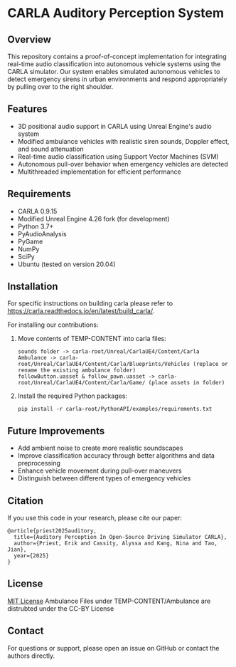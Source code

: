 # CARLA Auditory Perception System

## Overview

This repository contains a proof-of-concept implementation for integrating real-time audio classification into autonomous vehicle systems using the CARLA simulator. Our system enables simulated autonomous vehicles to detect emergency sirens in urban environments and respond appropriately by pulling over to the right shoulder.

## Features

- 3D positional audio support in CARLA using Unreal Engine's audio system
- Modified ambulance vehicles with realistic siren sounds, Doppler effect, and sound attenuation
- Real-time audio classification using Support Vector Machines (SVM)
- Autonomous pull-over behavior when emergency vehicles are detected
- Multithreaded implementation for efficient performance

## Requirements

- CARLA 0.9.15
- Modified Unreal Engine 4.26 fork (for development)
- Python 3.7+
- PyAudioAnalysis
- PyGame
- NumPy
- SciPy
- Ubuntu (tested on version 20.04)

## Installation

For specific instructions on building carla please refer to https://carla.readthedocs.io/en/latest/build_carla/. 

For installing our contributions:

1. Move contents of TEMP-CONTENT into carla files:
   ```
   sounds folder -> carla-root/Unreal/CarlaUE4/Content/Carla 
   Ambulance -> carla-root/Unreal/CarlaUE4/Content/Carla/Blueprints/Vehicles (replace or rename the existing ambulance folder)
   followButton.uasset & follow_pawn.uasset -> carla-root/Unreal/CarlaUE4/Content/Carla/Game/ (place assets in folder)
   ```

2. Install the required Python packages:
   ```
   pip install -r carla-root/PythonAPI/examples/requirements.txt
   ```

## Future Improvements

- Add ambient noise to create more realistic soundscapes
- Improve classification accuracy through better algorithms and data preprocessing
- Enhance vehicle movement during pull-over maneuvers
- Distinguish between different types of emergency vehicles

## Citation

If you use this code in your research, please cite our paper:
```
@article{priest2025auditory,
  title={Auditory Perception In Open-Source Driving Simulator CARLA},
  author={Priest, Erik and Cassity, Alyssa and Kang, Nina and Tao, Jian},
  year={2025}
}
```

## License

[MIT License](LICENSE)
Ambulance Files under TEMP-CONTENT/Ambulance are distrubted under the CC-BY License

## Contact

For questions or support, please open an issue on GitHub or contact the authors directly.
